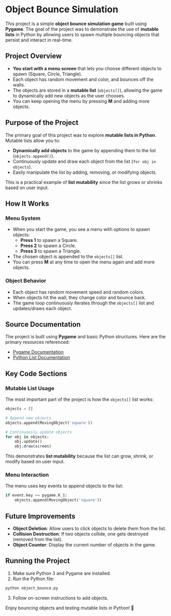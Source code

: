 # Object Bounce Simulation

This project is a simple **object bounce simulation game** built using **Pygame**. The goal of the project was to demonstrate the use of **mutable lists** in Python by allowing users to spawn multiple bouncing objects that persist and interact in real-time.

## Project Overview
- **You start with a menu screen** that lets you choose different objects to spawn (Square, Circle, Triangle).
- Each object has random movement and color, and bounces off the walls.
- The objects are stored in a **mutable list** (`objects[]`), allowing the game to dynamically add new objects as the user chooses.
- You can keep opening the menu by pressing **M** and adding more objects.

## Purpose of the Project
The primary goal of this project was to explore **mutable lists in Python**. Mutable lists allow you to:
- **Dynamically add objects** to the game by appending them to the list (`objects.append()`).
- Continuously update and draw each object from the list (`for obj in objects`).
- Easily manipulate the list by adding, removing, or modifying objects.

This is a practical example of **list mutability** since the list grows or shrinks based on user input.

## How It Works
### Menu System
- When you start the game, you see a menu with options to spawn objects:
  - **Press 1** to spawn a Square.
  - **Press 2** to spawn a Circle.
  - **Press 3** to spawn a Triangle.
- The chosen object is appended to the `objects[]` list.
- You can press **M** at any time to open the menu again and add more objects.

### Object Behavior
- Each object has random movement speed and random colors.
- When objects hit the wall, they change color and bounce back.
- The game loop continuously iterates through the `objects[]` list and updates/draws each object.

## Source Documentation
The project is built using **Pygame** and basic Python structures. 
Here are the primary resources referenced:
- [Pygame Documentation](https://www.pygame.org/docs/)
- [Python List Documentation](https://docs.python.org/3/tutorial/datastructures.html#more-on-lists)

## Key Code Sections
### Mutable List Usage
The most important part of the project is how the `objects[]` list works:
```python
objects = []

# Append new objects
objects.append(MovingObject('square'))

# Continuously update objects
for obj in objects:
    obj.update()
    obj.draw(screen)
```
This demonstrates **list mutability** because the list can grow, shrink, or modify based on user input.

### Menu Interaction
The menu uses key events to append objects to the list:
```python
if event.key == pygame.K_1:
    objects.append(MovingObject('square'))
```

## Future Improvements
- **Object Deletion**: Allow users to click objects to delete them from the list.
- **Collision Destruction**: If two objects collide, one gets destroyed (removed from the list).
- **Object Counter**: Display the current number of objects in the game.

## Running the Project
1. Make sure Python 3 and Pygame are installed.
2. Run the Python file:
```bash
python object_bounce.py
```
3. Follow on-screen instructions to add objects.

Enjoy bouncing objects and testing mutable lists in Python! 🚀
